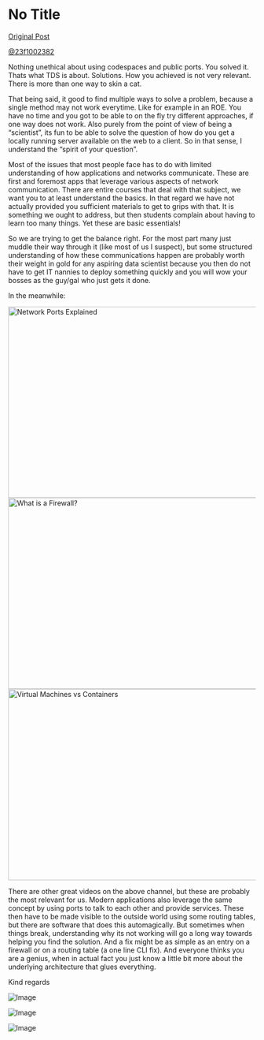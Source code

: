 # No Title

[Original Post](https://discourse.onlinedegree.iitm.ac.in/t/161120/90)

<p><a class="mention" href="/u/23f1002382">@23f1002382</a></p>
<p>Nothing unethical about using codespaces and public ports. You solved it. Thats what TDS is about. Solutions. How you achieved is not very relevant. There is more than one way to skin a cat.</p>
<p>That being said, it good to find multiple ways to solve a problem, because a single method may not work everytime. Like for example in an ROE. You have no time and you got to be able to on the fly try different approaches, if one way does not work. Also purely from the point of view of being a “scientist”, its fun to be able to solve the question of how do you get a locally running server available on the web to a client. So in that sense, I understand the “spirit of your question”.</p>
<p>Most of the issues that most people face has to do with limited understanding of how applications and networks communicate. These are first and foremost apps that leverage various aspects of network communication. There are entire courses that deal with that subject, we want you to at least understand the basics. In that regard we have not actually provided you sufficient materials to get to grips with that. It is something we ought to address, but then students complain about having to learn too many things. Yet these are basic essentials!</p>
<p>So we are trying to get the balance right. For the most part many just muddle their way through it (like most of us I suspect), but some structured understanding of how these communications happen are probably worth their weight in gold for any aspiring data scientist because you then do not have to get IT nannies to deploy something quickly and you will wow your bosses as the guy/gal who just gets it done.</p>
<p>In the meanwhile:</p><div class="youtube-onebox lazy-video-container" data-video-id="g2fT-g9PX9o" data-video-title="Network Ports Explained" data-video-start-time="" data-provider-name="youtube">
  <a href="https://www.youtube.com/watch?v=g2fT-g9PX9o" target="_blank" class="video-thumbnail" rel="noopener nofollow ugc">
    <img class="youtube-thumbnail" src="https://europe1.discourse-cdn.com/flex013/uploads/iitm/original/3X/9/7/975b777f1e9fe2da0778bfac72e555f8c315875f.jpeg" title="Network Ports Explained" data-dominant-color="206845" width="690" height="388">
  </a>
</div>
<div class="youtube-onebox lazy-video-container" data-video-id="kDEX1HXybrU" data-video-title="What is a Firewall?" data-video-start-time="" data-provider-name="youtube">
  <a href="https://www.youtube.com/watch?v=kDEX1HXybrU" target="_blank" class="video-thumbnail" rel="noopener nofollow ugc">
    <img class="youtube-thumbnail" src="https://europe1.discourse-cdn.com/flex013/uploads/iitm/original/3X/b/e/be3a9cfa13491650ab7a84c59b74fe3a050a30ee.jpeg" title="What is a Firewall?" data-dominant-color="4F5A72" width="690" height="388">
  </a>
</div>
<div class="youtube-onebox lazy-video-container" data-video-id="eyNBf1sqdBQ" data-video-title="Virtual Machines vs Containers" data-video-start-time="" data-provider-name="youtube">
  <a href="https://www.youtube.com/watch?v=eyNBf1sqdBQ" target="_blank" class="video-thumbnail" rel="noopener nofollow ugc">
    <img class="youtube-thumbnail" src="https://europe1.discourse-cdn.com/flex013/uploads/iitm/original/3X/4/0/401ecaa00e6cd0305d3ad12930dca10de1f1d13f.jpeg" title="Virtual Machines vs Containers" data-dominant-color="356458" width="690" height="388">
  </a>
</div>

<p>There are other great videos on the above channel, but these are probably the most relevant for us. Modern applications also leverage the same concept by using ports to talk to each other and provide services. These then have to be made visible to the outside world using some routing tables, but there are software that does this automagically. But sometimes when things break, understanding why its not working will go a long way towards helping you find the solution. And a fix might be as simple as an entry on a firewall or on a routing table (a one line CLI fix). And everyone thinks you are a genius, when in actual fact you just know a little bit more about the underlying architecture that glues everything.</p>
<p>Kind regards</p>

![Image](https://europe1.discourse-cdn.com/flex013/uploads/iitm/original/3X/4/0/401ecaa00e6cd0305d3ad12930dca10de1f1d13f.jpeg)

![Image](https://europe1.discourse-cdn.com/flex013/uploads/iitm/original/3X/9/7/975b777f1e9fe2da0778bfac72e555f8c315875f.jpeg)

![Image](https://europe1.discourse-cdn.com/flex013/uploads/iitm/original/3X/b/e/be3a9cfa13491650ab7a84c59b74fe3a050a30ee.jpeg)